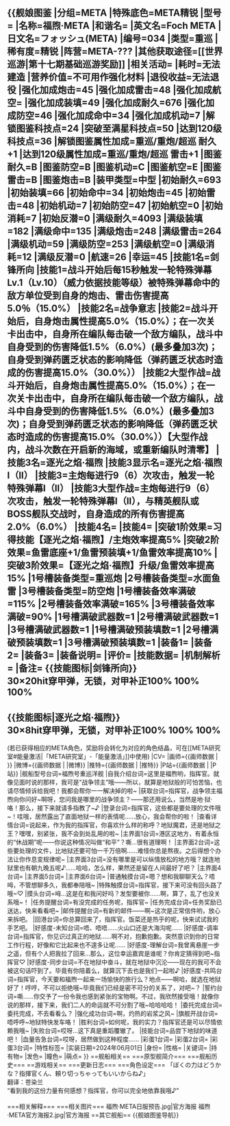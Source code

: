 {{舰娘图鉴
|分组=META
|特殊底色=META精锐
|型号=
|名称=福煦·META
|和谐名=
|英文名=Foch META
|日文名=フォッシュ(META)
|编号=034
|类型=重巡
|稀有度=精锐
|阵营=META-???
|其他获取途径=[[世界巡游|第十七期基础巡游奖励]]
|相关活动=
|耗时=无法建造
|营养价值=不可用作强化材料
|退役收益=无法退役
|强化加成炮击=45
|强化加成雷击=48
|强化加成航空=
|强化加成装填=49
|强化加成耐久=676
|强化加成防空=46
|强化加成命中=34
|强化加成机动=7
|解锁图鉴科技点=24
|突破至满星科技点=50
|达到120级科技点=36
|解锁图鉴属性加成=重巡/重炮/超巡 耐久+1
|达到120级属性加成=重巡/重炮/超巡 雷击+1
|图鉴耐久=B
|图鉴防空=B
|图鉴机动=C
|图鉴航空=E
|图鉴雷击=B
|图鉴炮击=B
|装甲类型=中型
|初始耐久=693
|初始装填=66
|初始命中=34
|初始炮击=45
|初始雷击=48
|初始机动=7
|初始防空=47
|初始航空=0
|初始消耗=7
|初始反潜=0
|满级耐久=4093
|满级装填=182
|满级命中=135
|满级炮击=248
|满级雷击=264
|满级机动=59
|满级防空=253
|满级航空=0
|满级消耗=12
|满级反潜=0
|航速=26
|幸运=45
|技能1名=剑锋所向
|技能1=战斗开始后每15秒触发一轮特殊弹幕Lv.1（Lv.10）（威力依据技能等级）被特殊弹幕命中的敌方单位受到自身的炮击、雷击伤害提高5.0％（15.0%）
|技能2名=战争意志
|技能2=战斗开始后，自身炮击属性提高5.0%（15.0%）；在一次关卡出击中，自身所在编队每击破一个敌方编队，战斗中自身受到的伤害降低1.5%（6.0%）(最多叠加3次)；自身受到弹药匮乏状态的影响降低（弹药匮乏状态时造成的伤害提高15.0%（30.0%））
|技能2大型作战=战斗开始后，自身炮击属性提高5.0%（15.0%）；在一次关卡出击中，自身所在编队每击破一个敌方编队，战斗中自身受到的伤害降低1.5%（6.0%）(最多叠加3次)；自身受到弹药匮乏状态的影响降低（弹药匮乏状态时造成的伤害提高15.0%（30.0%））【大型作战内，战斗次数在开启新的海域，或重新编队时清零】
|技能3名=逐光之焰·福煦
|技能3显示名=逐光之焰·福煦I（II）
|技能3=主炮每进行9（6）次攻击，触发一轮特殊弹幕I（II）
|技能3大型作战=主炮每进行9（6）次攻击，触发一轮特殊弹幕I（II），与精英舰队或BOSS舰队交战时，自身造成的所有伤害提高2.0%（6.0%）
|技能4名=
|技能4=
|突破1阶效果=习得技能【逐光之焰·福煦】/主炮效率提高5%
|突破2阶效果=鱼雷底座+1/鱼雷预装填+1/鱼雷效率提高10%
|突破3阶效果=【逐光之焰·福煦】升级/鱼雷效率提高15%
|1号槽装备类型=重巡炮
|2号槽装备类型=水面鱼雷
|3号槽装备类型=防空炮
|1号槽装备效率满破=115%
|2号槽装备效率满破=165%
|3号槽装备效率满破=90%
|1号槽满破武器数=1
|2号槽满破武器数=1
|3号槽满破武器数=1
|1号槽满破预装填数=1
|2号槽满破预装填数=1
|3号槽满破预装填数=1
|装备1=
|装备2=
|装备3=
|装备说明=
|评价=
|技能数据=
|机制解析=
|备注=
{{技能图标|剑锋所向}}<br>
30×20hit穿甲弹，无锁，对甲补正100% 100% 100%<br>
----
{{技能图标|逐光之焰·福煦}}<br>
30×8hit穿甲弹，无锁，对甲补正100% 100% 100%<br>
----
(若已获得相应的META角色，奖励将会转化为对应的角色结晶，可在[[META研究室#能量激活|「META研究室」-「能量激活」]]中使用)
|CV=
|画师={{画师数据 | }}
|微博={{画师数据 | |微博}}
|推特={{画师数据 | |推特}}
|P站={{画师数据 | |P站}}
|舰船型号台词=福煦号重巡洋舰
|自我介绍台词=这里是福煦哟，指挥官。就像见面时说的那样，我可是“战争领主”哦——所以，就算是地狱般的可怕苦恼，也请尽情倾诉给我吧！我都会帮你一一解决掉的啦~
|获取台词=指挥官，战争领主福煦向你问好~啊呀，您问我是哪里的战争领主？——那还用说么，当然是地·狱·咯！那么，接下来就请多指教了~♪
|登录台词=指挥官，这些都是要处理的文件哦~！哇哦，居然露出了直面地狱一样的表情呢……放心，我会帮你的啦！
|查看详情台词=说起来，作为我的指挥官，你喜欢什么样的称呼？地狱魔君，还是地狱之王？嘿嘿，别紧张，我不会到处乱用的啦~
|主界面1台词=港区这地方，有着永恒的“休战期”呢——你说这种情况叫做“和平”？嘶…很有道理啊！
|主界面2台词=这些要处理的文件，比地狱还要可怕一千万倍啊……难怪你总是熬夜。之后得想个办法让你作息变规律呢~
|主界面3台词=没有哪里是可以纵情放松的地方哦？就连地狱里也有朝九晚五呢♪……哈哈，怎么样，果然还是留在人间最好了吧？
|主界面4台词=
|主界面5台词=
|主界面6台词=
|普通触摸台词=嗯？想和我聊聊天么？唔呣，不管想聊多久，我都奉陪哦~
|特殊触摸台词=指挥官，接下来可没有回头路了哦~♡
|摸头台词=呣…这是在和我问好吗？发型要被你……啊，算了，乱了也没关系哦~！
|任务提醒台词=有没完成的任务呢，指挥官~
|任务完成台词=任务奖励已送达，快来看看吧~
|邮件提醒台词=有新的邮件——啊~这次是正常信件哟，放心来拆吧。
|回港台词=你总算回来了，指挥官。饭菜还是热乎的呢，快来试试我的手艺吧。
|好感度-未知台词=唔、唔唔……火山口还是大海沟呢……
|好感度-调率台词=指挥官，你见识过真正的地狱……啊不对，抱歉抱歉。突然意识到你的日常工作行程，好像和它比起来也不遑多让呢……
|好感度-理解台词=我曾离悬崖一步之遥，但有个人把我拉了回来…那么，这位幸运嘉宾是谁呢？你肯定猜得到吧~指挥官♡
|好感度-同步台词=不在地狱中奋斗，就在地狱中沉沦——现在的我可不会被这句话吓到了。毕竟有你陪着么，就算沉下去也是我们一起啦♪
|好感度-共鸣台词=指挥官，今天要和福煦一起来一场愉快的旅行么？地点——啊哈，就选在地狱好了！哼哼，不可以拒绝哦~毕竟我们已经是密不可分的关系了，对吧~？
|誓约台词=嘶……你交予了一份令我也感到紧张的宝物啊。不过，我欣然接受哦！就像你说的那样，接下来，我们二人的命运就不可分割了哦~哈哈哈哈！
|委托完成台词=委托完成，不去看看么？
|强化成功台词=啊，灼热的岩浆之风~
|旗舰开战台词=唔呼呼~地狱特快发车咯！
|胜利台词=如何呢，我的实力？指挥官还是可以尽情依赖我哦~
|失败台词=哎呀…这下真是重蹈覆辙了。
|技能台词=品尝下地狱的味道吧！
|血量告急台词=哎呀，居然做到这种程度……
|彩蛋1台词=
|彩蛋2台词=
|彩蛋3台词=
|特性标签=
|实装日期=2024年06月01日
|身份=
|性格=
|关键词=
|持有物=
|发色=
|瞳色=
|萌点=
}}
==舰船相关==
===原型舰简介===
===舰船历史===
==游戏相关==
===更新日志===
===角色设定===
「ぼくの力はどうかな？指揮官くん、頼り切っちゃってもいいからね♪」<br>
翻译：苍染兰<br>
“看到我的这份力量有何感想？指挥官，你可以完全地依靠我哦♪”<br><br>
===相关解释===
===相关图片===
<gallery mode="packed" heights="250px">
福煦·META日服预告.jpg|官方海报
福煦·META官方海报2.jpg|官方海报
</gallery>
==其它舰船==
{{舰娘图鉴导航}}